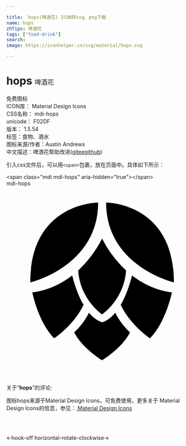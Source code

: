 ```yaml
---

title:  hops(啤酒花) ICON转svg、png下载
name: hops
zhTips: 啤酒花
tags: ["food-drink"]
search: 
image: https://iconhelper.cn/svg/material/hops.svg

---
```


# hops  <small style="font-size: 60%;font-weight: 100">啤酒花</small>


<div class="detail-page">
<p>
<span><span class="badge-success badge">免费图标</span> </span>
<br/>
<span>
ICON库：
<span class="badge-secondary badge">Material Design Icons</span> 
</span>
<br/>
<span>
CSS名称：
<span class="badge-secondary badge">mdi-hops</span> 
</span>
<br/>
<span>
unicode：
<span class="badge-secondary badge">F02DF</span> 
<copy-btn content='F02DF' btn-title=""></copy-btn>
<copy-btn :content='String.fromCodePoint(parseInt("F02DF", 16))' btn-title="复制U"></copy-btn>
</span>
<br/>
<span>
版本：
<span class="badge-secondary badge">1.5.54</span> 
</span><br/><span>标签：<span class="badge-light badge"><router-link to="/tags/food-drink.html">食物、酒水</router-link></span></span>
<br/>
<span>图标来源/作者：<span class="badge-light badge">Austin Andrews</span></span> 
<br/>
<span class="zh-detail">中文描述：<span class="badge-primary badge">啤酒花</span><span class="help-link"><span>帮助改进</span>(<a href="https://gitee.com/liuwave/icon-helper/edit/master/json/material/hops.json" target="_blank" rel="noopener noreferrer">gitee</a><a href="https://github.com/liuwave/icon-helper/edit/master/json/material/hops.json" target="_blank" rel="noopener noreferrer">github</a></span>)</span><br/>
</p>
</div>
<div class="alert alert-dark">
  <i class="mdi mdi-hops mdi-48px"></i>
  <i class="mdi mdi-hops mdi-36px"></i>
  <i class="mdi mdi-hops mdi-24px"></i>
  <i class="mdi mdi-hops mdi-18px"></i>
</div>
<div>
  <p>引入css文件后，可以用<code>&lt;span&gt;</code>包裹，放在页面中。具体如下所示：    
  </p>
  <div class="alert alert-primary" style="font-size: 14px">
    &lt;span class="mdi mdi-hops" aria-hidden="true"&gt;&lt;/span&gt;
    <copy-btn content='<span class="mdi mdi-hops" aria-hidden="true"></span>'></copy-btn>
  </div>
  <div class="alert alert-secondary">
    <i class="mdi mdi-hops"
    style="font-size: 24px"
    aria-hidden="true"></i> mdi-hops
    <copy-btn content="mdi-hops" btn-title="复制图标名称"></copy-btn>
  </div>
</div>
<div id="svg" class="svg-wrap">
<svg xmlns="http://www.w3.org/2000/svg" viewBox="0 0 24 24"><path d="M21,12C21,12 12.5,10 12.5,2C12.5,2 21,2 21,12M3,12C3,2 11.5,2 11.5,2C11.5,10 3,12 3,12M12,6.5C12,6.5 13,8.66 15,10.5C14.76,14.16 12,16 12,16C12,16 9.24,14.16 9,10.5C11,8.66 12,6.5 12,6.5M20.75,13.25C20.75,13.25 20,17 18,19C18,19 15.53,17.36 14.33,14.81C15.05,13.58 15.5,12.12 15.75,11.13C17.13,12.18 18.75,13 20.75,13.25M15.5,18.25C14.5,20.25 12,21.75 12,21.75C12,21.75 9.5,20.25 8.5,18.25C8.5,18.25 9.59,17.34 10.35,15.8C10.82,16.35 11.36,16.79 12,17C12.64,16.79 13.18,16.35 13.65,15.8C14.41,17.34 15.5,18.25 15.5,18.25M3.25,13.25C5.25,13 6.87,12.18 8.25,11.13C8.5,12.12 8.95,13.58 9.67,14.81C8.47,17.36 6,19 6,19C4,17 3.25,13.25 3.25,13.25Z" /></svg>
</div>
<detail full-name='mdi-hops'></detail>
<div class="icon-detail__container">
<p>关于“<b>hops</b>”的评论:</p>
</div>
<Vssue title="关于“hops”的评论" />    
<div><p>图标hops来源于Material Design Icons，可免费使用，更多关于 Material Design Icons的信息，参见：<a target="_blank" href="https://iconhelper.cn/material.html"> Material Design Icons</a>
</p></div>

<div style="padding:2rem 0 " class="page-nav"><p class="inner"><span class="prev">←<router-link to="/icon/hook-off.html">hook-off</router-link></span> <span class="next"><router-link to="/icon/horizontal-rotate-clockwise.html">horizontal-rotate-clockwise</router-link>→</span></p></div>

